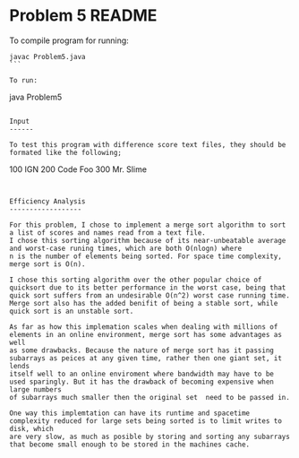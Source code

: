 Problem 5 README
==============

To compile program for running:

````
javac Problem5.java
```

To run:

````
java Problem5
````

Input
------

To test this program with difference score text files, they should be
formated like the following;

`````
100 IGN
200 Code Foo
300 Mr. Slime
````


Efficiency Analysis
------------------

For this problem, I chose to implement a merge sort algorithm to sort a list of scores and names read from a text file.
I chose this sorting algorithm because of its near-unbeatable average and worst-case runing times, which are both O(nlogn) where
n is the number of elements being sorted. For space time complexity, merge sort is O(n).

I chose this sorting algorithm over the other popular choice of quicksort due to its better performance in the worst case, being that
quick sort suffers from an undesirable O(n^2) worst case running time. Merge sort also has the added benifit of being a stable sort, while 
quick sort is an unstable sort.

As far as how this implemation scales when dealing with millions of elements in an online environment, merge sort has some advantages as well
as some drawbacks. Because the nature of merge sort has it passing subarrays as peices at any given time, rather then one giant set, it lends
itself well to an online enviroment where bandwidth may have to be used sparingly. But it has the drawback of becoming expensive when large numbers
of subarrays much smaller then the original set  need to be passed in.

One way this implemtation can have its runtime and spacetime complexity reduced for large sets being sorted is to limit writes to disk, which 
are very slow, as much as posible by storing and sorting any subarrays that become small enough to be stored in the machines cache.
